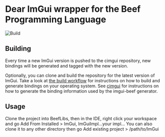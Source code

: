 # Dear ImGui wrapper for the Beef Programming Language 

![Build](https://github.com/Starpelly/imgui-beef/workflows/Build/badge.svg)

## Building

Every time a new ImGui version is pushed to the cimgui repository, new bindings will be generated and tagged with the new version.

Optionally, you can clone and build the repository for the latest version of ImGui. Take a look at [the build workflow](https://github.com/RogueMacro/imgui-beef/blob/master/.github/workflows/build.yml) for instructions on how to build and generate bindings on your operating system. See [cimgui](https://github.com/cimgui/cimgui) for instructions on how to generate the binding information used by the imgui-beef generator.

## Usage

Clone the project into BeefLibs, then in the IDE, right click your workspace and go Add From Installed > ImGui, ImGuiImpl...your impl...
You can also clone it to any other directory then go Add existing project > /path/to/ImGui
